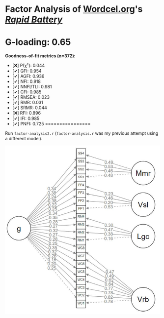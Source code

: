 # Factor Analysis of [Wordcel.org](https://wordcel.org)'s ***[Rapid Battery](https://wordcel.org/rapid-battery/test)***

# G-loading: 0.65

**Goodness-of-fit metrics (n=372):**

- [❌] P(χ²): 0.044
- [✔] GFI: 0.954
- [✔] AGFI: 0.936
- [✔] NFI: 0.918
- [✔] NNFI/TLI: 0.981
- [✔] CFI: 0.985
- [✔] RMSEA: 0.023
- [✔] RMR: 0.031
- [✔] SRMR: 0.044
- [❌] RFI: 0.896
- [✔] IFI: 0.985
- [✔] PNFI: 0.725
================

Run `factor-analysis2.r` (`factor-analysis.r` was my previous attempt using a different model).

![image](plot2.jpg)
